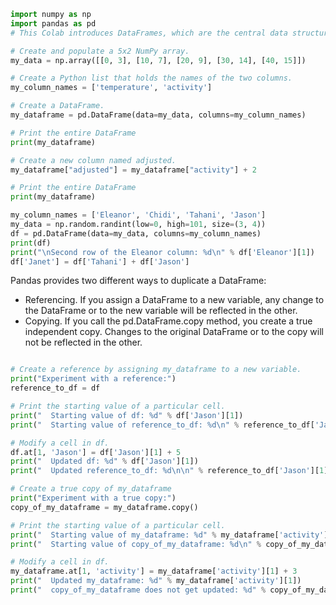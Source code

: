 ```python
import numpy as np
import pandas as pd
# This Colab introduces DataFrames, which are the central data structure in the pandas API.

# Create and populate a 5x2 NumPy array.
my_data = np.array([[0, 3], [10, 7], [20, 9], [30, 14], [40, 15]])

# Create a Python list that holds the names of the two columns.
my_column_names = ['temperature', 'activity']

# Create a DataFrame.
my_dataframe = pd.DataFrame(data=my_data, columns=my_column_names)

# Print the entire DataFrame
print(my_dataframe)

# Create a new column named adjusted.
my_dataframe["adjusted"] = my_dataframe["activity"] + 2

# Print the entire DataFrame
print(my_dataframe)

my_column_names = ['Eleanor', 'Chidi', 'Tahani', 'Jason']
my_data = np.random.randint(low=0, high=101, size=(3, 4))
df = pd.DataFrame(data=my_data, columns=my_column_names)
print(df)
print("\nSecond row of the Eleanor column: %d\n" % df['Eleanor'][1])
df['Janet'] = df['Tahani'] + df['Jason']

```

Pandas provides two different ways to duplicate a DataFrame:

- Referencing. 
If you assign a DataFrame to a new variable, any change to the DataFrame or to the new variable will be reflected in the other.
- Copying. 
If you call the pd.DataFrame.copy method, you create a true independent copy. Changes to the original DataFrame or to the copy will not be reflected in the other.

```python

# Create a reference by assigning my_dataframe to a new variable.
print("Experiment with a reference:")
reference_to_df = df

# Print the starting value of a particular cell.
print("  Starting value of df: %d" % df['Jason'][1])
print("  Starting value of reference_to_df: %d\n" % reference_to_df['Jason'][1])

# Modify a cell in df.
df.at[1, 'Jason'] = df['Jason'][1] + 5
print("  Updated df: %d" % df['Jason'][1])
print("  Updated reference_to_df: %d\n\n" % reference_to_df['Jason'][1])

# Create a true copy of my_dataframe
print("Experiment with a true copy:")
copy_of_my_dataframe = my_dataframe.copy()

# Print the starting value of a particular cell.
print("  Starting value of my_dataframe: %d" % my_dataframe['activity'][1])
print("  Starting value of copy_of_my_dataframe: %d\n" % copy_of_my_dataframe['activity'][1])

# Modify a cell in df.
my_dataframe.at[1, 'activity'] = my_dataframe['activity'][1] + 3
print("  Updated my_dataframe: %d" % my_dataframe['activity'][1])
print("  copy_of_my_dataframe does not get updated: %d" % copy_of_my_dataframe['activity'][1])
```